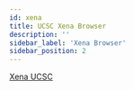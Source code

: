 ```yaml
---
id: xena
title: UCSC Xena Browser
description: ''
sidebar_label: 'Xena Browser'
sidebar_position: 2
---
```


[Xena UCSC](https://xena.ucsc.edu/)
